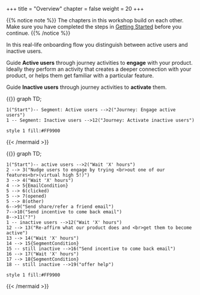 +++
title = "Overview"
chapter = false
weight = 20
+++

{{% notice note %}}
The chapters in this workshop build on each other. Make sure you have completed the steps in [Getting Started](/getting-started/) before you continue.
{{% /notice %}}

In this real-life onboarding flow you distinguish between active users and inactive users.

Guide **Active users** through journey activities to **engage** with your product. Ideally they perform an activity that creates a deeper connection with your product, or helps them get familiar with a particular feature.

Guide **Inactive users** through journey activities to **activate** them.

{{<mermaid align="center">}}
graph TD;

    1("Start")-- Segment: Active users -->2("Journey: Engage active users")
    1 -- Segment: Inactive users -->12("Journey: Activate inactive users")

    style 1 fill:#FF9900
    
{{< /mermaid >}}

{{<mermaid align="center">}}
graph TD;

    1("Start")-- active users -->2("Wait 'X' hours")
    2 --> 3("Nudge users to engage by trying <br>out one of our features<br>(virtual high 5!)")
    3 --> 4("Wait 'X' hours")
    4 --> 5{EmailCondition}
    5 --> 6(clicked)
    5 --> 7(opened)
    5 --> 8(other)
    6-->9("Send share/refer a friend email")
    7-->10("Send incentive to come back email")
    8-->11("?")
    1 -- inactive users -->12("Wait 'X' hours")
    12 --> 13("Re-affirm what our product does and <br>get them to become active")
    13 --> 14("Wait 'X' hours")
    14 --> 15{SegmentCondition}
    15 -- still inactive -->16("Send incentive to come back email")
    16 --> 17("Wait 'X' hours")
    17 --> 18{SegmentCondition}
    18 -- still inactive -->19("offer help")
    
    style 1 fill:#FF9900
    
{{< /mermaid >}}
